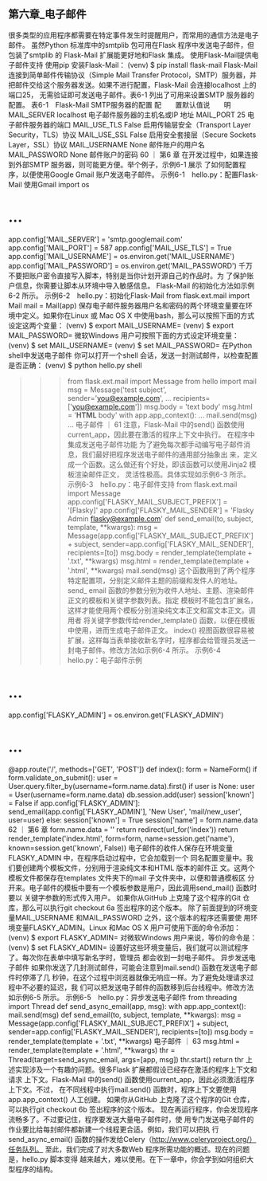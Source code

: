 ## 第六章_电子邮件

很多类型的应用程序都需要在特定事件发生时提醒用户，而常用的通信方法是电子邮件。
虽然Python 标准库中的smtplib 包可用在Flask 程序中发送电子邮件，但包装了smtplib 的
Flask-Mail 扩展能更好地和Flask 集成。
使用Flask-Mail提供电子邮件支持
使用pip 安装Flask-Mail：
(venv) $ pip install flask-mail
Flask-Mail 连接到简单邮件传输协议（Simple Mail Transfer Protocol，SMTP）服务器，并
把邮件交给这个服务器发送。如果不进行配置，Flask-Mail 会连接localhost 上的端口25，
无需验证即可发送电子邮件。表6-1 列出了可用来设置SMTP 服务器的配置。
表6-1　Flask-Mail SMTP服务器的配置
配　　置默认值说　　明
MAIL_SERVER localhost 电子邮件服务器的主机名或IP 地址
MAIL_PORT 25 电子邮件服务器的端口
MAIL_USE_TLS False 启用传输层安全（Transport Layer Security，TLS）协议
MAIL_USE_SSL False 启用安全套接层（Secure Sockets Layer，SSL）协议
MAIL_USERNAME None 邮件账户的用户名
MAIL_PASSWORD None 邮件账户的密码
60 ｜ 第6 章
在开发过程中，如果连接到外部SMTP 服务器，则可能更方便。举个例子，示例6-1 展示
了如何配置程序，以便使用Google Gmail 账户发送电子邮件。
示例6-1　hello.py：配置Flask-Mail 使用Gmail
import os

# ...

app.config['MAIL_SERVER'] = 'smtp.googlemail.com'
app.config['MAIL_PORT'] = 587
app.config['MAIL_USE_TLS'] = True
app.config['MAIL_USERNAME'] = os.environ.get('MAIL_USERNAME')
app.config['MAIL_PASSWORD'] = os.environ.get('MAIL_PASSWORD')
千万不要把账户密令直接写入脚本，特别是当你计划开源自己的作品时。为
了保护账户信息，你需要让脚本从环境中导入敏感信息。
Flask-Mail 的初始化方法如示例6-2 所示。
示例6-2　hello.py：初始化Flask-Mail
from flask.ext.mail import Mail
mail = Mail(app)
保存电子邮件服务器用户名和密码的两个环境变量要在环境中定义。如果你在Linux 或
Mac OS X 中使用bash，那么可以按照下面的方式设定这两个变量：
(venv) $ export MAIL_USERNAME=<Gmail username>
(venv) $ export MAIL_PASSWORD=<Gmail password>
微软Windows 用户可按照下面的方式设定环境变量：
(venv) $ set MAIL_USERNAME=<Gmail username>
(venv) $ set MAIL_PASSWORD=<Gmail password>
在Python shell中发送电子邮件
你可以打开一个shell 会话，发送一封测试邮件，以检查配置是否正确：
(venv) $ python hello.py shell

> > > from flask.ext.mail import Message
> > > from hello import mail
> > > msg = Message('test subject', sender='you@example.com',
> > > ... recipients=['you@example.com'])
> > > msg.body = 'text body'
> > > msg.html = '<b>HTML</b> body'
> > > with app.app_context():
> > > ... mail.send(msg)
> > > ...
> > > 电子邮件 ｜ 61
> > > 注意，Flask-Mail 中的send() 函数使用current_app，因此要在激活的程序上下文中执行。
> > > 在程序中集成发送电子邮件功能
> > > 为了避免每次都手动编写电子邮件消息，我们最好把程序发送电子邮件的通用部分抽象出
> > > 来，定义成一个函数。这么做还有个好处，即该函数可以使用Jinja2 模板渲染邮件正文，
> > > 灵活性极高。具体实现如示例6-3 所示。
> > > 示例6-3　hello.py：电子邮件支持
> > > from flask.ext.mail import Message
> > > app.config['FLASKY_MAIL_SUBJECT_PREFIX'] = '[Flasky]'
> > > app.config['FLASKY_MAIL_SENDER'] = 'Flasky Admin <flasky@example.com>'
> > > def send_email(to, subject, template, **kwargs):
> > > msg = Message(app.config['FLASKY_MAIL_SUBJECT_PREFIX'] + subject,
> > > sender=app.config['FLASKY_MAIL_SENDER'], recipients=[to])
> > > msg.body = render_template(template + '.txt', **kwargs)
> > > msg.html = render_template(template + '.html', **kwargs)
> > > mail.send(msg)
> > > 这个函数用到了两个程序特定配置项，分别定义邮件主题的前缀和发件人的地址。send_
> > > email 函数的参数分别为收件人地址、主题、渲染邮件正文的模板和关键字参数列表。指定
> > > 模板时不能包含扩展名，这样才能使用两个模板分别渲染纯文本正文和富文本正文。调用者
> > > 将关键字参数传给render_template() 函数，以便在模板中使用，进而生成电子邮件正文。
> > > index() 视图函数很容易被扩展，这样每当表单接收新名字时，程序都会给管理员发送一
> > > 封电子邮件。修改方法如示例6-4 所示。
> > > 示例6-4　hello.py：电子邮件示例

# ...

app.config['FLASKY_ADMIN'] = os.environ.get('FLASKY_ADMIN')

# ...

@app.route('/', methods=['GET', 'POST'])
def index():
form = NameForm()
if form.validate_on_submit():
user = User.query.filter_by(username=form.name.data).first()
if user is None:
user = User(username=form.name.data)
db.session.add(user)
session['known'] = False
if app.config['FLASKY_ADMIN']:
send_email(app.config['FLASKY_ADMIN'], 'New User',
'mail/new_user', user=user)
else:
session['known'] = True
session['name'] = form.name.data
62 ｜ 第6 章
form.name.data = ''
return redirect(url_for('index'))
return render_template('index.html', form=form, name=session.get('name'),
known=session.get('known', False))
电子邮件的收件人保存在环境变量FLASKY_ADMIN 中，在程序启动过程中，它会加载到一个
同名配置变量中。我们要创建两个模板文件，分别用于渲染纯文本和HTML 版本的邮件正
文。这两个模板文件都保存在templates 文件夹下的mail 子文件夹中，以便和普通模板区
分开来。电子邮件的模板中要有一个模板参数是用户，因此调用send_mail() 函数时要以
关键字参数的形式传入用户。
如果你从GitHub 上克隆了这个程序的Git 仓库，那么可以执行git checkout
6a 签出程序的这个版本。
除了前面提到的环境变量MAIL_USERNAME 和MAIL_PASSWORD 之外，这个版本的程序还需要使
用环境变量FLASKY_ADMIN。Linux 和Mac OS X 用户可使用下面的命令添加：
(venv) $ export FLASKY_ADMIN=<your-email-address>
对微软Windows 用户来说，等价的命令是：
(venv) $ set FLASKY_ADMIN=<Gmail username>
设置好这些环境变量后，我们就可以测试程序了。每次你在表单中填写新名字时，管理员
都会收到一封电子邮件。
异步发送电子邮件
如果你发送了几封测试邮件，可能会注意到mail.send() 函数在发送电子邮件时停滞了几
秒钟，在这个过程中浏览器就像无响应一样。为了避免处理请求过程中不必要的延迟，我
们可以把发送电子邮件的函数移到后台线程中。修改方法如示例6-5 所示。
示例6-5　hello.py：异步发送电子邮件
from threading import Thread
def send_async_email(app, msg):
with app.app_context():
mail.send(msg)
def send_email(to, subject, template, **kwargs):
msg = Message(app.config['FLASKY_MAIL_SUBJECT_PREFIX'] + subject,
sender=app.config['FLASKY_MAIL_SENDER'], recipients=[to])
msg.body = render_template(template + '.txt', **kwargs)
电子邮件 ｜ 63
msg.html = render_template(template + '.html', **kwargs)
thr = Thread(target=send_async_email, args=[app, msg])
thr.start()
return thr
上述实现涉及一个有趣的问题。很多Flask 扩展都假设已经存在激活的程序上下文和请求
上下文。Flask-Mail 中的send() 函数使用current_app，因此必须激活程序上下文。不过，
在不同线程中执行mail.send() 函数时，程序上下文要使用app.app_context() 人工创建。
如果你从GitHub 上克隆了这个程序的Git 仓库，可以执行git checkout 6b
签出程序的这个版本。
现在再运行程序，你会发现程序流畅多了。不过要记住，程序要发送大量电子邮件时，使
用专门发送电子邮件的作业要比给每封邮件都新建一个线程更合适。例如，我们可以把执
行send_async_email() 函数的操作发给Celery（http://www.celeryproject.org/）任务队列。
至此，我们完成了对大多数Web 程序所需功能的概述。现在的问题是，hello.py 脚本变得
越来越大，难以使用。在下一章中，你会学到如何组织大型程序的结构。
